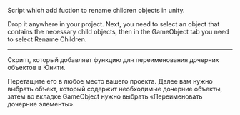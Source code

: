 Script which add fuction to rename children objects in unity.

Drop it anywhere in your project. Next, you need to select an object that contains the necessary child objects, then in the GameObject tab you need to select Rename Children.

--------------------------------------------------------------------------------------------------------------------------------------------------------------------------------------
Скрипт, который добавляет функцию для переименования дочерних объектов в Юнити.

Перетащите его в любое место вашего проекта. Далее вам нужно выбрать объект, который содержит необходимые дочерние объекты, затем во вкладке GameObject нужно выбрать «Переименовать дочерние элементы».
